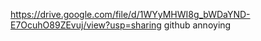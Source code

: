 
https://drive.google.com/file/d/1WYyMHWI8g_bWDaYND-E7OcuhO89ZEvuj/view?usp=sharing github annoying

